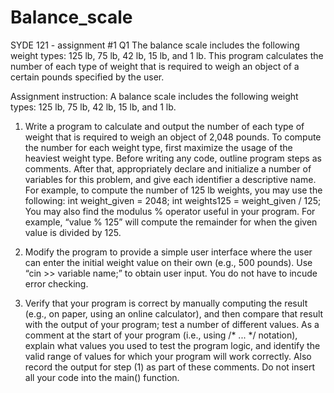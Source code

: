 # Balance_scale
SYDE 121 - assignment #1 Q1
The balance scale includes the following weight types: 125 lb, 75 lb, 42 lb, 15 lb, and 1 lb. This program calculates the number of each type of weight that is required to weigh an object of a certain pounds specified by the user.

Assignment instruction: 
A balance scale includes the following weight types: 125 lb, 75 lb, 42 lb, 15 lb, and 1 lb.

1. Write a program to calculate and output the number of each type of weight that is required to weigh an object of 2,048 pounds.
   To compute the number for each weight type, first maximize the usage of the heaviest weight type.
   Before writing any code, outline program steps as comments. After that, appropriately declare and initialize a number of variables for this problem, and give
   each identifier a descriptive name.
   For example, to compute the number of 125 lb weights, you may use the following:
   int weight_given = 2048;
   int weights125 = weight_given / 125;
   You may also find the modulus % operator useful in your program.
   For example, “value % 125” will compute the remainder for when the given value is divided by 125.
   
2. Modify the program to provide a simple user interface where the user can enter the initial weight value on their own (e.g., 500 pounds). Use “cin >> variable
   name;” to obtain user input. You do not have to incude error checking.
   
4. Verify that your program is correct by manually computing the result (e.g., on paper, using an online calculator), and then compare that result with the output
   of your program; test a number of different values.
   As a comment at the start of your program (i.e., using /* ... */ notation), explain what values you used to test the program logic, and identify the valid range
   of values for which your program will work correctly.
   Also record the output for step (1) as part of these comments. Do not insert all your code into the main() function.
